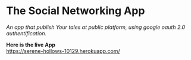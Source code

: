 <h1>The Social Networking App </h1>
<p> 
<i>
An app that publish Your tales at public platform, using google oauth 2.0 authentification.
</i>
</p>
<strong>
Here is the live App
</strong> <br/>
<a href="https://serene-hollows-10129.herokuapp.com/">https://serene-hollows-10129.herokuapp.com/</a>
